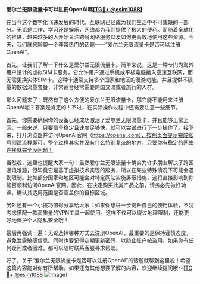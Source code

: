 **爱尔兰无限流量卡可以註冊OpenAI嗎[[TG💪+ @esim1088](https://t.me/s/esim1088)]**

在当今这个数字化飞速发展的时代，互联网已经成为我们生活中不可或缺的一部分。无论是工作、学习还是娱乐，网络都为我们提供了极大的便利。而随着全球化的推进，越来越多的人开始关注跨境网络服务以及如何更高效地使用这些资源。今天，我们就来聊聊一个非常热门的话题——“爱尔兰无限流量卡是否可以注册OpenAI”。

首先，让我们了解一下什么是爱尔兰无限流量卡。简单来说，这是一种专门为海外用户设计的虚拟SIM卡服务，它允许用户通过手机或平板电脑接入高速互联网，而无需更换实体SIM卡。这种卡通常支持多个国家和地区的漫游功能，并且提供不限量的数据流量套餐，非常适合经常需要跨国交流或者旅行的人群。

那么问题来了：既然有了这么方便的爱尔兰无限流量卡，那它能不能用来注册OpenAI呢？答案是肯定的！不过，在实际操作过程中还需要注意一些细节。

首先，你需要确保你的设备已经成功激活了爱尔兰无限流量卡，并且能够正常上网。一般来说，只要信号稳定且速度足够快，就可以尝试进行下一步操作了。接下来，打开浏览器并访问OpenAI官网（https://openai.com），按照页面提示完成账号创建流程即可。整个过程其实并没有什么特别复杂的地方，只要你有稳定的网络连接就完全没问题！

当然啦，这里也提醒大家一句：虽然爱尔兰无限流量卡确实为许多朋友解决了跨国通讯难题，但毕竟它是基于虚拟技术实现的服务，所以在某些特殊情况下可能会遇到限制。比如部分国家和地区可能会对特定网站实施屏蔽措施，这将直接影响到你能否顺利访问OpenAI官网。因此，在决定购买此类产品之前，请务必先做好功课，确认其适用范围是否涵盖你的目标区域。

另外还有一个小技巧值得分享给大家：如果你想进一步提升自己的使用体验，不妨考虑搭配一款高质量的VPN工具一起使用。这样不仅可以绕过地理限制，还能更好地保护个人隐私安全哦！

最后再强调一遍：无论选择哪种方式去注册OpenAI，最重要的是保持谨慎态度，避免泄露敏感信息。同时也要记得定期更新密码，以防止账户被盗用。如果你有任何疑问或者困难，都可以随时联系客服寻求帮助。

好了，关于“爱尔兰无限流量卡是否可以注册OpenAI”的话题就聊到这里啦！希望这篇内容能对你有所帮助。如果还有其他想要了解的内容，欢迎继续提问哦～[[TG💪+ @esim1088](https://t.me/s/esim1088) ![Image](https://i.postimg.cc/4NQfJmqS/Snipaste-2025-05-13-00-14-12.png)]